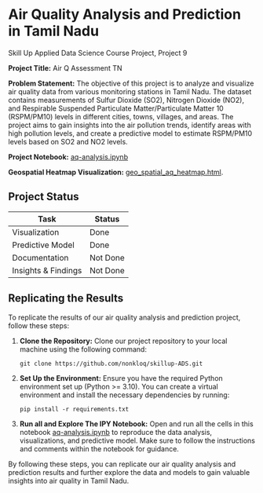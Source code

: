 # Air Quality Analysis and Prediction in Tamil Nadu

Skill Up Applied Data Science Course Project, Project 9

**Project Title:** Air Q Assessment TN

**Problem Statement:** The objective of this project is to analyze and visualize air quality data from various monitoring stations in Tamil Nadu. The dataset contains measurements of Sulfur Dioxide (SO2), Nitrogen Dioxide (NO2), and Respirable Suspended Particulate Matter/Particulate Matter 10 (RSPM/PM10) levels in different cities, towns, villages, and areas. The project aims to gain insights into the air pollution trends, identify areas with high pollution levels, and create a predictive model to estimate RSPM/PM10 levels based on SO2 and NO2 levels.

**Project Notebook:** [aq-analysis.ipynb](https://github.com/nonkloq/skillup-ADS/blob/main/aq-analysis.ipynb)

**Geospatial Heatmap Visualization:** [geo_spatial_aq_heatmap.html](https://github.com/nonkloq/skillup-ADS/blob/main/geo_spatial_aq_heatmap.html).

## Project Status 
| Task                 | Status     |
|----------------------|------------|
| Visualization        | Done |
| Predictive Model     | Done |
| Documentation        | Not Done  |
| Insights & Findings | Not Done |

## Replicating the Results

To replicate the results of our air quality analysis and prediction project, follow these steps:

1. **Clone the Repository:** Clone our project repository to your local machine using the following command:
    ```
    git clone https://github.com/nonkloq/skillup-ADS.git
    ```

2. **Set Up the Environment:** Ensure you have the required Python environment set up (Python >= 3.10). You can create a virtual environment and install the necessary dependencies by running:
    ```
    pip install -r requirements.txt
    ```

3. **Run all and Explore The IPY Notebook:** Open and run all the cells in this notebook [aq-analysis.ipynb](https://github.com/nonkloq/skillup-ADS/blob/main/aq-analysis.ipynb) to reproduce the data analysis, visualizations, and predictive model. Make sure to follow the instructions and comments within the notebook for guidance.

By following these steps, you can replicate our air quality analysis and prediction results and further explore the data and models to gain valuable insights into air quality in Tamil Nadu.

